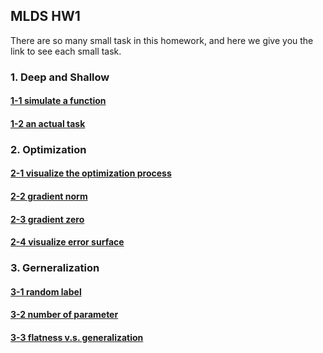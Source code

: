 ## MLDS HW1 

There are so many small task in this homework, and here we give you the link to see each small task.

### 1. Deep and Shallow

#### [1-1 simulate a function](./Deep_and_shallow/function/)

#### [1-2 an actual task](./Deep_and_shallow/actual_task/README.md)

### 2. Optimization

#### [2-1 visualize the optimization process](./Optimization/visualize/README.md)

#### [2-2 gradient norm](./Optimization/gradient_norm/README.md)

#### [2-3 gradient zero](./Optimization/gradient_zero/README.md)

#### [2-4 visualize error surface](./Optimization/bonus/README.md)

### 3. Gerneralization

#### [3-1 random label](./Generalization/random_label/README.md)

#### [3-2 number of parameter](./Generalization/number_of_parameter/README.md)

#### [3-3 flatness v.s. generalization](./Generalization/flatness/README.md)